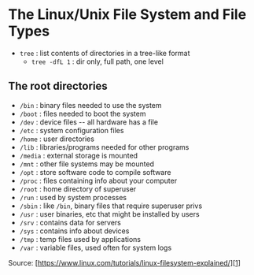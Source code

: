 # The Linux/Unix File System and File Types

- ``tree`` : list contents of directories in a tree-like format
  - ``tree -dfL 1`` : dir only, full path, one level

## The root directories
- ``/bin`` : binary files needed to use the system
- ``/boot``  : files needed to boot the system
- ``/dev`` : device files -- all hardware has a file
- ``/etc`` : system configuration files
- ``/home`` : user directories
- ``/lib`` : libraries/programs needed for other programs
- ``/media`` : external storage is mounted
- ``/mnt`` : other file systems may be mounted
- ``/opt`` : store software code to compile software
- ``/proc`` : files containing info about your computer 
- ``/root`` : home directory of superuser
- ``/run`` : used by system processes
- ``/sbin`` : like ``/bin``, binary files that require superuser privs
- ``/usr`` : user binaries, etc that might be installed by users
- ``/srv`` : contains data for servers 
- ``/sys`` : contains info about devices 
- ``/tmp`` : temp files used by applications
- ``/var`` : variable files, used often for system logs

Source: [https://www.linux.com/tutorials/linux-filesystem-explained/][1]

[1]:https://www.linux.com/tutorials/linux-filesystem-explained/
